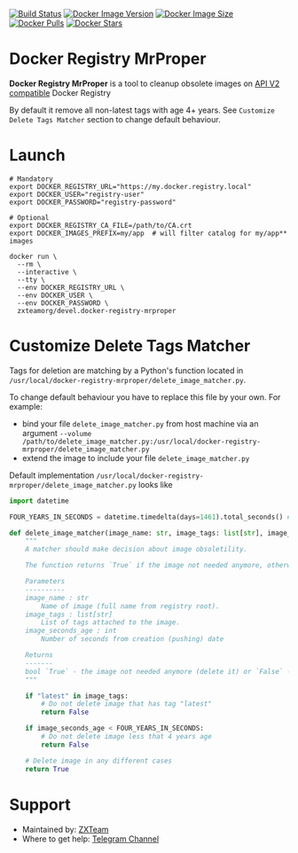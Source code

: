 [![Build Status](https://github.com/zxteamorg/docker.devel.docker-registry-mrproper/actions/workflows/build.yml/badge.svg)](https://github.com/zxteamorg/docker.devel.docker-registry-mrproper/actions/workflows/build.yml)
[![Docker Image Version](https://img.shields.io/docker/v/zxteamorg/devel.docker-registry-mrproper?sort=date&label=Version)](https://hub.docker.com/r/zxteamorg/devel.docker-registry-mrproper/tags)
[![Docker Image Size](https://img.shields.io/docker/image-size/zxteamorg/devel.docker-registry-mrproper?label=Image%20Size)](https://hub.docker.com/r/zxteamorg/devel.docker-registry-mrproper/tags)
[![Docker Pulls](https://img.shields.io/docker/pulls/zxteamorg/devel.docker-registry-mrproper?label=Image%20Pulls)](https://hub.docker.com/r/zxteamorg/devel.docker-registry-mrproper)
[![Docker Stars](https://img.shields.io/docker/stars/zxteamorg/devel.docker-registry-mrproper?label=Image%20Stars)](https://hub.docker.com/r/zxteamorg/devel.docker-registry-mrproper)

# Docker Registry MrProper

**Docker Registry MrProper** is a tool to cleanup obsolete images on [API V2 compatible](https://docs.docker.com/registry/spec/api/) Docker Registry

By default it remove all non-latest tags with age 4+ years. See `Customize Delete Tags Matcher` section to change default behaviour.

# Launch

```shell
# Mandatory
export DOCKER_REGISTRY_URL="https://my.docker.registry.local"
export DOCKER_USER="registry-user"
export DOCKER_PASSWORD="registry-password"

# Optional
export DOCKER_REGISTRY_CA_FILE=/path/to/CA.crt
export DOCKER_IMAGES_PREFIX=my/app  # will filter catalog for my/app** images

docker run \
  --rm \
  --interactive \
  --tty \
  --env DOCKER_REGISTRY_URL \
  --env DOCKER_USER \
  --env DOCKER_PASSWORD \
  zxteamorg/devel.docker-registry-mrproper
```

# Customize Delete Tags Matcher

Tags for deletion are matching by a Python's function located in `/usr/local/docker-registry-mrproper/delete_image_matcher.py`.

To change default behaviour you have to replace this file by your own. For example:
- bind your file `delete_image_matcher.py` from host machine via an argument `--volume /path/to/delete_image_matcher.py:/usr/local/docker-registry-mrproper/delete_image_matcher.py`
- extend the image to include your file `delete_image_matcher.py`

Default implementation `/usr/local/docker-registry-mrproper/delete_image_matcher.py` looks like
```python
import datetime

FOUR_YEARS_IN_SECONDS = datetime.timedelta(days=1461).total_seconds() # about 4 years

def delete_image_matcher(image_name: str, image_tags: list[str], image_seconds_age: int) -> bool:
	"""
	A matcher should make decision about image obsoletility.

	The function returns `True` if the image not needed anymore, otherwise `False`.

	Parameters
	----------
	image_name : str
		Name of image (full name from registry root).
	image_tags : list[str]
		List of tags attached to the image.
	image_seconds_age : int
		Number of seconds from creation (pushing) date

	Returns
	-------
	bool `True` - the image not needed anymore (delete it) or `False` - the image still needed (skip deletion).
	"""

	if "latest" in image_tags:
		# Do not delete image that has tag "latest"
		return False

	if image_seconds_age < FOUR_YEARS_IN_SECONDS:
		# Do not delete image less that 4 years age
		return False

	# Delete image in any different cases
	return True
```

# Support

* Maintained by: [ZXTeam](https://zxteam.org)
* Where to get help: [Telegram Channel](https://t.me/zxteamorg)


